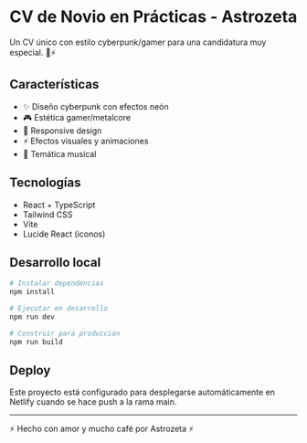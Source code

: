 # CV de Novio en Prácticas - Astrozeta

Un CV único con estilo cyberpunk/gamer para una candidatura muy especial. 🎸⚡

## Características

- ✨ Diseño cyberpunk con efectos neón
- 🎮 Estética gamer/metalcore
- 📱 Responsive design
- ⚡ Efectos visuales y animaciones
- 🎸 Temática musical

## Tecnologías

- React + TypeScript
- Tailwind CSS
- Vite
- Lucide React (iconos)

## Desarrollo local

```bash
# Instalar dependencias
npm install

# Ejecutar en desarrollo
npm run dev

# Construir para producción
npm run build
```

## Deploy

Este proyecto está configurado para desplegarse automáticamente en Netlify cuando se hace push a la rama main.

---

⚡ Hecho con amor y mucho café por Astrozeta ⚡